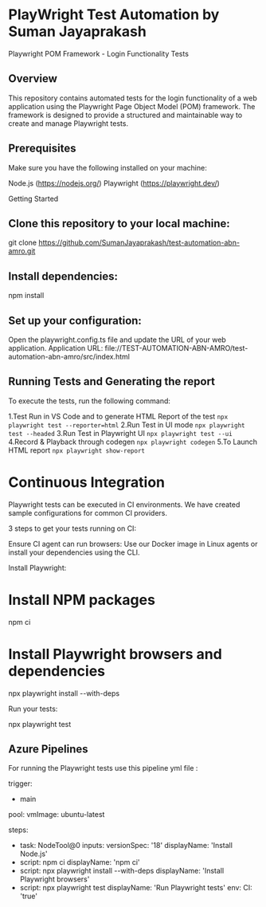 # PlayWright Test Automation by Suman Jayaprakash

Playwright POM Framework - Login Functionality Tests

## Overview
This repository contains automated tests for the login functionality of a web application using the Playwright Page Object Model (POM) framework. The framework is designed to provide a structured and maintainable way to create and manage Playwright tests.

## Prerequisites
Make sure you have the following installed on your machine:

Node.js (https://nodejs.org/)
Playwright (https://playwright.dev/)

Getting Started
## Clone this repository to your local machine:
git clone https://github.com/SumanJayaprakash/test-automation-abn-amro.git
## Install dependencies:
npm install
## Set up your configuration:
Open the playwright.config.ts file and update the URL of your web application.
Application URL:
file://TEST-AUTOMATION-ABN-AMRO/test-automation-abn-amro/src/index.html

## Running Tests and Generating the report
To execute the tests, run the following command:

1.Test Run in VS Code and to generate HTML Report of the test
`npx playwright test --reporter=html`
2.Run Test in UI mode
`npx playwright test --headed`
3.Run Test in Playwright UI
`npx playwright test --ui`
4.Record & Playback through codegen
`npx playwright codegen`
5.To Launch HTML report
`npx playwright show-report`

# Continuous Integration
Playwright tests can be executed in CI environments. We have created sample configurations for common CI providers.

3 steps to get your tests running on CI:

Ensure CI agent can run browsers: Use our Docker image in Linux agents or install your dependencies using the CLI.

Install Playwright:

# Install NPM packages
npm ci

# Install Playwright browsers and dependencies
npx playwright install --with-deps

Run your tests:

npx playwright test

## Azure Pipelines
For running the Playwright tests use this pipeline yml file :

trigger:
- main

pool:
  vmImage: ubuntu-latest

steps:
- task: NodeTool@0
  inputs:
    versionSpec: '18'
  displayName: 'Install Node.js'
- script: npm ci
  displayName: 'npm ci'
- script: npx playwright install --with-deps
  displayName: 'Install Playwright browsers'
- script: npx playwright test
  displayName: 'Run Playwright tests'
  env:
    CI: 'true'

